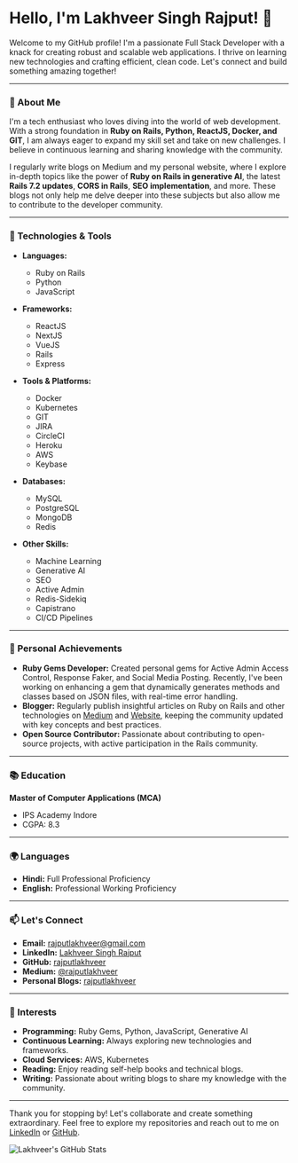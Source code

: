 # Hello, I'm Lakhveer Singh Rajput! 👋

Welcome to my GitHub profile! I'm a passionate Full Stack Developer with a knack for creating robust and scalable web applications. I thrive on learning new technologies and crafting efficient, clean code. Let's connect and build something amazing together!

---

### 🚀 About Me

I'm a tech enthusiast who loves diving into the world of web development. With a strong foundation in **Ruby on Rails, Python, ReactJS, Docker, and GIT**, I am always eager to expand my skill set and take on new challenges. I believe in continuous learning and sharing knowledge with the community.

I regularly write blogs on Medium and my personal website, where I explore in-depth topics like the power of **Ruby on Rails in generative AI**, the latest **Rails 7.2 updates**, **CORS in Rails**, **SEO implementation**, and more. These blogs not only help me delve deeper into these subjects but also allow me to contribute to the developer community.

---

### 🔧 Technologies & Tools

- **Languages:** 
  - Ruby on Rails
  - Python
  - JavaScript

- **Frameworks:** 
  - ReactJS
  - NextJS
  - VueJS
  - Rails
  - Express

- **Tools & Platforms:**
  - Docker
  - Kubernetes
  - GIT
  - JIRA
  - CircleCI
  - Heroku
  - AWS
  - Keybase

- **Databases:**
  - MySQL
  - PostgreSQL
  - MongoDB
  - Redis

- **Other Skills:**
  - Machine Learning
  - Generative AI
  - SEO
  - Active Admin
  - Redis-Sidekiq
  - Capistrano
  - CI/CD Pipelines

---

### 🌟 Personal Achievements

- **Ruby Gems Developer:** Created personal gems for Active Admin Access Control, Response Faker, and Social Media Posting. Recently, I've been working on enhancing a gem that dynamically generates methods and classes based on JSON files, with real-time error handling.
- **Blogger:** Regularly publish insightful articles on Ruby on Rails and other technologies on [Medium](https://medium.com/@rajputlakhveer) and [Website](https://rajputlakhveer.github.io/), keeping the community updated with key concepts and best practices.
- **Open Source Contributor:** Passionate about contributing to open-source projects, with active participation in the Rails community.

---

### 📚 Education

**Master of Computer Applications (MCA)**
- IPS Academy Indore
- CGPA: 8.3

---

### 🌍 Languages

- **Hindi:** Full Professional Proficiency
- **English:** Professional Working Proficiency

---

### 📫 Let's Connect

- **Email:** [rajputlakhveer@gmail.com](mailto:rajputlakhveer@gmail.com)
- **LinkedIn:** [Lakhveer Singh Rajput](https://linkedin.com/in/lakhveer-singh-rajput-8527b5190)
- **GitHub:** [rajputlakhveer](https://github.com/rajputlakhveer)
- **Medium:** [@rajputlakhveer](https://medium.com/@rajputlakhveer)
- **Personal Blogs:** [rajputlakhveer](https://rajputlakhveer.github.io/)

---

### 🌟 Interests

- **Programming:** Ruby Gems, Python, JavaScript, Generative AI
- **Continuous Learning:** Always exploring new technologies and frameworks.
- **Cloud Services:** AWS, Kubernetes
- **Reading:** Enjoy reading self-help books and technical blogs.
- **Writing:** Passionate about writing blogs to share my knowledge with the community.

---

Thank you for stopping by! Let's collaborate and create something extraordinary. Feel free to explore my repositories and reach out to me on [LinkedIn](https://linkedin.com/in/lakhveer-singh-rajput-8527b5190) or [GitHub](https://github.com/rajputlakhveer).

![Lakhveer's GitHub Stats](https://github-readme-stats.vercel.app/api?username=rajputlakhveer&show_icons=true&theme=radical)
